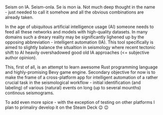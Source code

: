 Seism on IA. Seism-onIa. Se is mon ia.
Not much deep thought in the name - just needed to call it somehow and all the obvious combinations are already taken.

In the age of ubiquitous artificial intelligence usage (AI) someone needs to feed all these networks and models with high-quality datasets. In many domains such a dreary reality may be significantly lighened up by the opposing abbreviation - intelligent automation (IA). This tool specifically is aimed to slightly balance the situaltion in seismology where recent tectonic shift to AI heavily overshadowed good old IA approaches (<= subjective author opinion).

This, first of all, is an attempt to learn awesome Rust programming language and highly-promising Bevy game engine. Secondary objective for now is to make the frame of a cross-platform app for intelligent automation of a rather crucial task in the seismological workflow - initial identification (and labeling) of various (natural) events on long (up to several mounths) continous seismograms.

To add even more spice - with the exception of testing on other platforms I plan to primaliry develop it on the Steam Deck :wink: :wink: